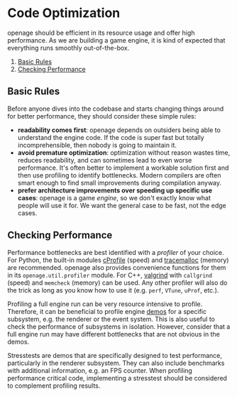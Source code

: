 # Code Optimization

openage should be efficient in its resource usage and offer high performance.
As we are building a game engine, it is kind of expected that everything runs
smoothly out-of-the-box.

1. [Basic Rules](#basic-rules)
2. [Checking Performance](#checking-performance)


## Basic Rules

Before anyone dives into the codebase and starts changing things around for better performance,
they should consider these simple rules:

- **readability comes first**: openage depends on outsiders being able to understand the engine code. If the code is super fast but totally incomprehensible, then nobody is going to maintain it.
- **avoid premature optimization**: optimization without reason wastes time, reduces readability, and can sometimes lead to even worse performance. It's often better to implement a workable solution first and then use profiling to identify bottlenecks. Modern compilers are often smart enough to find small improvements during compilation anyway.
- **prefer architecture improvements over speeding up specific use cases**: openage is a game *engine*, so we don't exactly know what people will use it for. We want the general case to be fast, not the edge cases.


## Checking Performance

Performance bottlenecks are best identified with a *profiler* of your choice. For Python,
the built-in modules [cProfile](https://docs.python.org/3/library/profile.html) (speed)
and [tracemalloc](https://docs.python.org/3/library/tracemalloc.html) (memory) are recommended.
openage also provides convenience functions for them in its `openage.util.profiler` module.
For C++, [valgrind](https://valgrind.org/info/tools.html) with `callgrind` (speed) and
`memcheck` (memory) can be used. Any other profiler will also do the trick as long as
you know how to use it (e.g. `perf`, `VTune`, `uProf`, etc.).

Profiling a full engine run can be very resource intensive to profile. Therefore, it
can be beneficial to profile engine [demos](/doc/code/testing.md#demos) for a specific
subsystem, e.g. the renderer or the event system. This is also useful to
check the performance of subsystems in isolation. However, consider that a full engine
run may have different bottlenecks that are not obvious in the demos.

Stresstests are demos that are specifically designed to test performance, particularly
in the renderer subsystem. They can also include benchmarks with additional
information, e.g. an FPS counter. When profiling performance critical code, implementing
a stresstest should be considered to complement profiling results.
